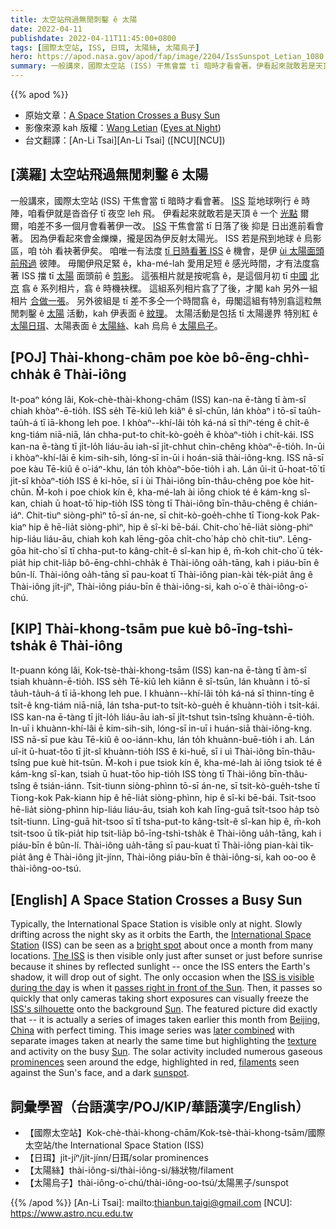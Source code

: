 ```yaml
---
title: 太空站飛過無閒刺鑿 ê 太陽
date: 2022-04-11
publishdate: 2022-04-11T11:45:00+0800
tags: [國際太空站, ISS, 日珥, 太陽絲, 太陽烏子]
hero: https://apod.nasa.gov/apod/fap/image/2204/IssSunspot_Letian_1080.jpg
summary: 一般講來，國際太空站 (ISS) 干焦會當 tī 暗時才看會著。伊看起來就敢若是天頂 ê 一个光點爾爾，咱差不多一個月會看著伊一改。
---
```


{{% apod %}}

- 原始文章：[A Space Station Crosses a Busy Sun](https://apod.nasa.gov/apod/ap220411.html)
- 影像來源 kah 版權：[Wang Letian](http://www.luckwlt.com/About%20Me.html) ([Eyes at Night](http://www.luckwlt.com/))
- 台文翻譯：[An-Li Tsai][An-Li Tsai] ([NCU][NCU])

## [漢羅] 太空站飛過無閒刺鑿 ê 太陽
一般講來，國際太空站 (ISS) 干焦會當 tī 暗時才看會著。
[ISS][International Space Station] 踅地球咧行 ê 時陣，咱看伊就是沓沓仔 tī 夜空 leh 飛。
伊看起來就敢若是天頂 ê 一个 [光點][bright spot] 爾爾，咱差不多一個月會看著伊一改。
[ISS][The ISS] 干焦會當 tī 日落了後 抑是 日出進前看會著。
因為伊看起來會金爍爍，攏是因為伊反射太陽光。
ISS 若是飛到地球 ê 烏影區，咱 to̍h 看袂著伊矣。
咱唯一有法度 [tī 日時看著 ISS][ISS is visible during the day] ê 機會，是伊 [ùi 太陽面頭前飛過][passes right in front of the Sun] 彼陣。
毋閣伊飛足緊 ê，kha-mé-lah 愛用足短 ê 感光時間，才有法度翕著 ISS 擋 tī [太陽][Sun 1] 面頭前 ê [剪影][ISS's silhouette]。
這張相片就是按呢翕 ê，是這個月初 tī [中國][China] [北京][Beijing] 翕 ê 系列相片，翕 ê 時機袂䆀。
這組系列相片翕了了後，才閣 kah 另外一組相片 [合做一張][later combined]。
另外彼組是 tī 差不多仝一个時間翕 ê，毋閣這組有特別翕這粒無閒刺鑿 ê [太陽][Sun 2] 活動，kah 伊表面 ê [紋理][texture]。
太陽活動是包括 tī 太陽邊界 特別紅 ê [太陽日珥][prominences]、太陽表面 ê [太陽絲][filaments]、kah 烏烏 ê [太陽烏子][sunspot]。

## [POJ] Thài-khong-chām poe kòe bô-ēng-chhì-chha̍k ê Thài-iông
It-poaⁿ kóng lâi, Kok-chè-thài-khong-chām (ISS) kan-na ē-tàng tī àm-sî chiah khòaⁿ-ē-tio̍h.
ISS se̍h Tē-kiû leh kiâⁿ ê sî-chūn, lán khòaⁿ i tō-sī tau̍h-tau̍h-á tī iā-khong leh poe.
I khòaⁿ--khí-lâi to̍h ká-ná sī thiⁿ-téng ê chi̍t-ê kng-tiám niā-niā, lán chha-put-to chi̍t-kò-goe̍h ē khòaⁿ-tio̍h i chi̍t-kái.
ISS kan-na ē-tàng tī ji̍t-lo̍h liáu-āu iah-sī ji̍t-chhut chìn-chêng khòaⁿ-ē-tio̍h.
In-ūi i khòaⁿ-khí-lâi ē kim-sih-sih, lóng-sī in-ūi i hoán-siā thài-iông-kng.
ISS nā-sī poe kàu Tē-kiû ê o͘-iáⁿ-khu, lán to̍h khòaⁿ-bōe-tio̍h i ah.
Lán ûi-it ū-hoat-tō͘ tī ji̍t-sî khòaⁿ-tio̍h ISS ê ki-hōe, sī i ùi Thài-iông bīn-thâu-chêng poe kòe hit-chūn.
M̄-koh i poe chiok kín ê, kha-mé-lah ài iōng chiok té ê kám-kng sî-kan, chiah ū hoat-tō͘ hip-tio̍h ISS tòng tī Thài-iông bīn-thâu-chêng ê chián-iáⁿ.
Chit-tiuⁿ siòng-phìⁿ tō-sī án-ne, sī chit-kò-goe̍h-chhe tī Tiong-kok Pak-kiaⁿ hip ê hē-lia̍t siòng-phìⁿ, hip ê sî-ki bē-bái.
Chit-cho͘ hē-lia̍t siòng-phìⁿ hip-liáu liáu-āu, chiah koh kah lēng-gōa chi̍t-cho͘ ha̍p chò chi̍t-tiuⁿ.
Lēng-gōa hit-cho͘ sī tī chha-put-to kâng-chi̍t-ê sî-kan hip ê, m̄-koh chit-cho͘ ū te̍k-pia̍t hip chit-lia̍p bô-ēng-chhì-chha̍k ê Thài-iông oa̍h-tāng, kah i piáu-bīn ê bûn-lí.
Thài-iông oa̍h-tāng sī pau-koat tī Thài-iông pian-kài te̍k-pia̍t âng ê Thài-iông ji̍t-jíⁿ, Thài-iông piáu-bīn ê thài-iông-si, kah o͘-o͘ ê thài-iông-o͘-chú.

## [KIP] Thài-khong-tsām pue kuè bô-īng-tshì-tsha̍k ê Thài-iông
It-puann kóng lâi, Kok-tsè-thài-khong-tsām (ISS) kan-na ē-tàng tī àm-sî tsiah khuànn-ē-tio̍h.
ISS se̍h Tē-kiû leh kiânn ê sî-tsūn, lán khuànn i tō-sī ta̍uh-ta̍uh-á tī iā-khong leh pue.
I khuànn--khí-lâi to̍h ká-ná sī thinn-tíng ê tsi̍t-ê kng-tiám niā-niā, lán tsha-put-to tsi̍t-kò-gue̍h ē khuànn-tio̍h i tsi̍t-kái.
ISS kan-na ē-tàng tī ji̍t-lo̍h liáu-āu iah-sī ji̍t-tshut tsìn-tsîng khuànn-ē-tio̍h.
In-uī i khuànn-khí-lâi ē kim-sih-sih, lóng-sī in-uī i huán-siā thài-iông-kng.
ISS nā-sī pue kàu Tē-kiû ê oo-iánn-khu, lán to̍h khuànn-buē-tio̍h i ah.
Lán uî-it ū-huat-tōo tī ji̍t-sî khuànn-tio̍h ISS ê ki-huē, sī i uì Thài-iông bīn-thâu-tsîng pue kuè hit-tsūn.
M̄-koh i pue tsiok kín ê, kha-mé-lah ài iōng tsiok té ê kám-kng sî-kan, tsiah ū huat-tōo hip-tio̍h ISS tòng tī Thài-iông bīn-thâu-tsîng ê tsián-iánn.
Tsit-tiunn siòng-phìnn tō-sī án-ne, sī tsit-kò-gue̍h-tshe tī Tiong-kok Pak-kiann hip ê hē-lia̍t siòng-phìnn, hip ê sî-ki bē-bái.
Tsit-tsoo hē-lia̍t siòng-phìnn hip-liáu liáu-āu, tsiah koh kah līng-guā tsi̍t-tsoo ha̍p tsò tsi̍t-tiunn.
Līng-guā hit-tsoo sī tī tsha-put-to kâng-tsi̍t-ê sî-kan hip ê, m̄-koh tsit-tsoo ū ti̍k-pia̍t hip tsit-lia̍p bô-īng-tshì-tsha̍k ê Thài-iông ua̍h-tāng, kah i piáu-bīn ê bûn-lí.
Thài-iông ua̍h-tāng sī pau-kuat tī Thài-iông pian-kài ti̍k-pia̍t âng ê Thài-iông ji̍t-jínn, Thài-iông piáu-bīn ê thài-iông-si, kah oo-oo ê thài-iông-oo-tsú.

## [English] A Space Station Crosses a Busy Sun
Typically, the International Space Station is visible only at night.
Slowly drifting across the night sky as it orbits the Earth, the [International Space Station][International Space Station] (ISS) can be seen as a [bright spot][bright spot] about once a month from many locations.
[The ISS][The ISS] is then visible only just after sunset or just before sunrise because it shines by reflected sunlight -- once the ISS enters the Earth's shadow, it will drop out of sight.
The only occasion when the [ISS is visible during the day][ISS is visible during the day] is when it [passes right in front of the Sun][passes right in front of the Sun].
Then, it passes so quickly that only cameras taking short exposures can visually freeze the [ISS's silhouette][ISS's silhouette] onto the background [Sun][Sun 1].
The featured picture did exactly that -- it is actually a series of images taken earlier this month from [Beijing][Beijing], [China][China] with perfect timing.
This image series was [later combined][later combined] with separate images taken at nearly the same time but highlighting the [texture][texture] and activity on the busy [Sun][Sun 2].
The solar activity included numerous gaseous [prominences][prominences] seen around the edge, highlighted in red, [filaments][filaments] seen against the Sun's face, and a dark [sunspot][sunspot].

## 詞彙學習（台語漢字/POJ/KIP/華語漢字/English）
- 【國際太空站】Kok-chè-thài-khong-chām/Kok-tsè-thài-khong-tsām/國際太空站/the International Space Station (ISS)
- 【日珥】ji̍t-jíⁿ/ji̍t-jínn/日珥/solar prominences
- 【太陽絲】thài-iông-si/thài-iông-si/絲狀物/filament
- 【太陽烏子】thài-iông-o͘-chú/thài-iông-oo-tsú/太陽黑子/sunspot


{{% /apod %}}
[An-Li Tsai]: mailto:thianbun.taigi@gmail.com
[NCU]: https://www.astro.ncu.edu.tw

[copyright]: https://apod.nasa.gov/apod/fap/lib/about_apod.html#srapply

[International Space Station]:https://www.nasa.gov/mission_pages/station/main/index.html
[bright spot]:https://apod.nasa.gov/apod/ap110314.html
[The ISS]:https://spotthestation.nasa.gov/faq.cfm
[ISS is visible during the day]:https://apod.nasa.gov/apod/ap160513.html
[passes right in front of the Sun]:https://apod.nasa.gov/apod/ap190715.html
[ISS's silhouette]:https://apod.nasa.gov/apod/ap150912.html
[Sun 1]:https://solarsystem.nasa.gov/solar-system/sun/overview/
[Beijing]:https://youtu.be/efHyAyT4Fko
[China]:https://en.wikipedia.org/wiki/China
[later combined]:https://www.boredpanda.com/blog/wp-content/uploads/2016/02/adopted-cats-sleeping-together-hammock-barnaby-stoche-4.jpg
[texture]:https://apod.nasa.gov/apod/ap140312.html
[Sun 2]:https://solarsystem.nasa.gov/solar-system/sun/overview/
[prominences]:https://www.nasa.gov/content/goddard/what-is-a-solar-prominence
[filaments]:https://scied.ucar.edu/learning-zone/sun-space-weather/solar-filament
[sunspot]:https://spaceplace.nasa.gov/solar-activity/en/
